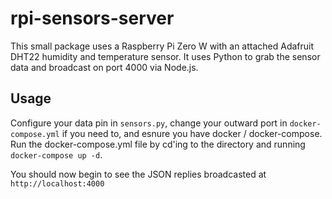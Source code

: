 # rpi-sensors-server

This small package uses a Raspberry Pi Zero W with an attached Adafruit DHT22 humidity and temperature sensor. It uses Python to grab the sensor data and broadcast on port 4000 via Node.js.

## Usage

Configure your data pin in `sensors.py`, change your outward port in `docker-compose.yml` if you need to, and esnure you have docker / docker-compose. Run the docker-compose.yml file by cd'ing to the directory and running `docker-compose up -d`.

You should now begin to see the JSON replies broadcasted at `http://localhost:4000`
